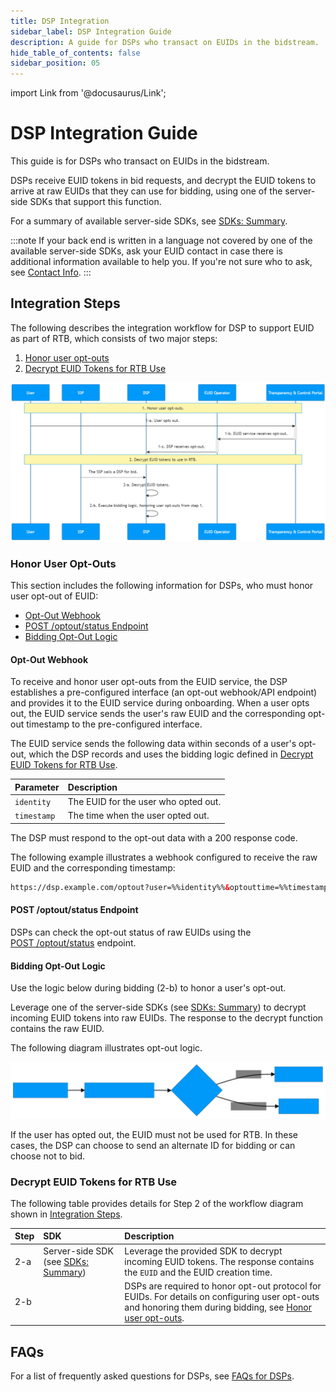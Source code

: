 ```yaml
---
title: DSP Integration
sidebar_label: DSP Integration Guide
description: A guide for DSPs who transact on EUIDs in the bidstream.
hide_table_of_contents: false
sidebar_position: 05
---
```


import Link from '@docusaurus/Link';

# DSP Integration Guide

This guide is for DSPs who transact on EUIDs in the <Link href="../ref-info/glossary-uid#gl-bidstream">bidstream</Link>.

DSPs receive EUID tokens in bid requests, and decrypt the EUID tokens to arrive at raw EUIDs that they can use for bidding, using one of the server-side SDKs that support this function.

For a summary of available server-side SDKs, see [SDKs: Summary](../sdks/summary-sdks.md).

:::note
If your back end is written in a language not covered by one of the available server-side SDKs, ask your EUID contact in case there is additional information available to help you. If you're not sure who to ask, see [Contact Info](../getting-started/gs-account-setup.md#contact-info).
:::

## Integration Steps 

The following describes the integration workflow for DSP to support EUID as part of RTB, which consists of two major steps:
1. [Honor user opt-outs](#honor-user-opt-outs)
2. [Decrypt EUID Tokens for RTB Use](#decrypt-euid-tokens-for-rtb-use)

![Advertiser Flow](images/dsp-guide-flow-mermaid.png)

<!-- diagram source: resource/dsp-guide-flow-mermaid.md.bak -->

### Honor User Opt-Outs

This section includes the following information for DSPs, who must honor user opt-out of EUID:

- [Opt-Out Webhook](#opt-out-webhook)
- [POST&nbsp;/optout/status Endpoint](#post-optoutstatus-endpoint)
- [Bidding Opt-Out Logic](#bidding-opt-out-logic)

#### Opt-Out Webhook

To receive and honor user opt-outs from the EUID service, the DSP establishes a pre-configured interface (an opt-out webhook/API endpoint) and provides it to the EUID service during onboarding. When a user opts out, the EUID service sends the user's raw EUID and the corresponding opt-out timestamp to the pre-configured interface.

The EUID service sends the following data within seconds of a user's opt-out, which the DSP records and uses the bidding logic defined in [Decrypt EUID Tokens for RTB Use](#decrypt-euid-tokens-for-rtb-use).

| Parameter | Description |
| :--- | :--- |
| `identity` | The EUID for the user who opted out. |
| `timestamp` | The time when the user opted out. |

The DSP must respond to the opt-out data with a 200 response code.

The following example illustrates a webhook configured to receive the raw EUID and the corresponding timestamp:

```html
https://dsp.example.com/optout?user=%%identity%%&optouttime=%%timestamp%%
```

#### POST /optout/status Endpoint

DSPs can check the opt-out status of raw EUIDs using the [POST&nbsp;/optout/status](../endpoints/post-optout-status.md) endpoint.

#### Bidding Opt-Out Logic

Use the logic below during bidding (2-b) to honor a user's opt-out.

Leverage one of the server-side SDKs (see [SDKs: Summary](../sdks/summary-sdks.md)) to decrypt incoming EUID tokens into raw EUIDs. The response to the decrypt function contains the raw EUID.

The following diagram illustrates opt-out logic.

![DSP Opt-Out Check](images/dsp-guide-optout-check-mermaid.svg)

If the user has opted out, the EUID must not be used for RTB. In these cases, the DSP can choose to send an alternate ID for bidding or can choose not to bid.

### Decrypt EUID Tokens for RTB Use

The following table provides details for Step 2 of the workflow diagram shown in [Integration Steps](#integration-steps).

| Step | SDK | Description |
| :--- | :--- | :--- |
| 2-a | Server-side SDK (see [SDKs: Summary](../sdks/summary-sdks.md)) | Leverage the provided SDK to decrypt incoming EUID tokens. The response contains the `EUID` and the EUID creation time. |
| 2-b | | DSPs are required to honor opt-out protocol for EUIDs. For details on configuring user opt-outs and honoring them during bidding, see [Honor user opt-outs](#honor-user-opt-outs). |

## FAQs

For a list of frequently asked questions for DSPs, see [FAQs for DSPs](../getting-started/gs-faqs.md#faqs-for-dsps).
